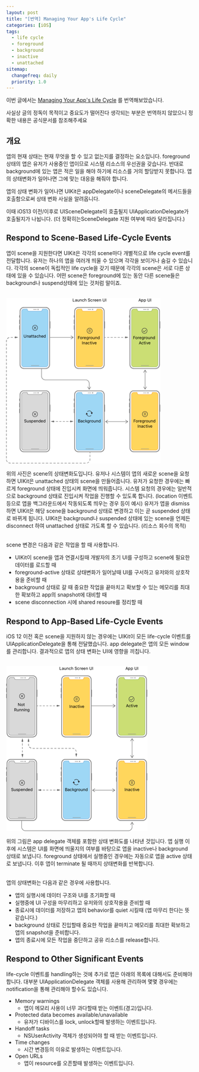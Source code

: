 ```yaml
---
layout: post
title: "[번역] Managing Your App's Life Cycle"
categories: [iOS]
tags: 
  - life cycle
  - foreground
  - background
  - inactive
  - unattached
sitemap:
  changefreq: daily
  priority: 1.0
---
```




이번 글에서는 [Managing Your App's Life Cycle](https://developer.apple.com/documentation/uikit/app_and_environment/managing_your_app_s_life_cycle) 를 번역해보았습니다.

사실상 글의 정독이 목적이고 중요도가 떨어진다 생각되는 부분은 번역하지 않았으니 정확한 내용은 공식문서를 참조해주세요



## 개요

앱의 현재 상태는 현재 무엇을 할 수 있고 없는지를 결정하는 요소입니다. foreground 상태의 앱은 유저가 사용중인 앱이므로 시스템 리소스의 우선권을 갖습니다. 반대로 background에 있는 앱은 적은 일을 해야 하기에 리소스를 거의 할당받지 못합니다. 앱의 상태변화가 일어나면 그에 맞는 대응을 해줘야 합니다.

앱의 상태 변화가 일어나면 UIKit은 appDelegate이나 sceneDelegate의 메서드들을 호출함으로써 상태 변화 사실을 알려옵니다.

이때 iOS13 이전/이후로 UISceneDelegate이 호출될지 UIApplicationDelegate가 호출될지가 나뉩니다. (더 정확히는SceneDelegate 지원 여부에 따라 달라집니다.)



## Respond to Scene-Based Life-Cycle Events

앱이 scene을 지원한다면 UIKit은 각각의 scene마다 개별적으로 life cycle event를 전달합니다. 유저는 하나의 앱을 여러개 띄울 수 있으며 각각을 보이거나 숨길 수 있습니다. 각각의 scene이 독립적인 life cycle을 갖기 때문에 각각의 scene은 서로 다른 상태에 있을 수 있습니다. 어떤 scene은 foreground에 있는 동안 다른 scene들은 background나 suspend상태에 있는 것처럼 말이죠.

<br/> <img src="https://raw.githubusercontent.com/Neph3779/Blog-Image/forUpload/img/20220817150220.png" alt="An illustration showing the state transitions for a scene-based app. Scenes start in the unattached state and move to the foreground-active or background state. The foreground-inactive state acts as a transition state." style="zoom:50%;" />



위의 사진은 scene의 상태변화도입니다. 유저나 시스템이 앱의 새로운 scene을 요청하면 UIKit은 unattached 상태의 scene을 만들어줍니다. 유저가 요청한 경우에는 빠르게 foreground 상태에 진입시켜 화면에 띄워줍니다. 시스템 요청의 경우에는 일반적으로 background 상태로 진입시켜 작업을 진행할 수 있도록 합니다. (location 이벤트 등으로 앱을 백그라운드에서 작동되도록 띄우는 경우 등이 예시) 유저가 앱을 dismiss하면 UIKit은 해당 scene을 background 상태로 변경하고 이는 곧 suspended 상태로 바뀌게 됩니다. UIKit은 background나 suspended 상태에 있는 scene을 언제든 disconnect 하여 unattached 상태로 가도록 할 수 있습니다. (리소스 회수의 목적) 

<br/> scene 변경은 다음과 같은 작업을 할 때 사용합니다.

- UIKit이 scene을 앱과 연결시킬때 개발자의 초기 UI를 구성하고 scene에 필요한 데이터를 로드할 때
- foreground-active 상태로 상태변화가 일어날때 UI를 구서하고 유저와의 상호작용을 준비할 때 
- background 상태로 갈 때 중요한 작업을 끝마치고 확보할 수 있는 메모리를 최대한 확보하고 app의 snapshot에 대비할 때
- scene disconnection 시에 shared resoure를 정리할 때



## Respond to App-Based Life-Cycle Events

iOS 12 이전 혹은 scene을 지원하지 않는 경우에는 UIKit이 모든 life-cycle 이벤트를 UIApplicationDelegate을 통해 전달했습니다. app delegate은 앱의 모든 window를  관리합니다. 결과적으로 앱의 상태 변화는 UI에 영향을 끼칩니다.

<br/> <img src="https://raw.githubusercontent.com/Neph3779/Blog-Image/forUpload/img/20220817222803.png" alt="An illustration showing the state transitions for an app without scenes. The app launches into the active or background state. An app transitions through the inactive state. " style="zoom:50%;" />

위의 그림은 app delegate 객체를 포함한 상태 변화도를 나타낸 것입니다. 앱 실행 이후에 시스템은 UI를 화면에 띄울지의 여부를 바탕으로 앱을 inactive나 background 상태로 보냅니다. foreground 상태에서 실행중인 경우에는 자동으로 앱을 active 상태로 보냅니다. 이후 앱이 terminate 될 때까지 상태변화를 반복합니다.

<br/> 앱의 상태변화는 다음과 같은 경우에 사용합니다.

- 앱의 실행시에 데이터 구조와 UI를 초기화할 때
- 실행중에 UI 구성을 마무리하고 유저와의 상호작용을 준비할 때
- 종료시에 데이터를 저장하고 앱의 behavior를 quiet 시킬때 (앱 마무리 한다는 뜻 같습니다.)
- background 상태로 진입할때 중요한 작업을 끝마치고 메모리를 최대한 확보하고 앱의 snapshot을 준비합니다.
- 앱의 종료시에 모든 작업을 중단하고 공유 리소스를 release합니다.



## Respond to Other Significant Events

life-cycle 이벤트를 handling하는 것에 추가로 앱은 아래의 목록에 대해서도 준비해야 합니다. 대부분 UIApplicationDelegate 객체를 사용해 관리하며 몇몇 경우에는 notification을 통해 관리해야 할수도 있습니다. 

- Memory warnings
  - 앱이 메모리 사용이 너무 과다할때 받는 이벤트(경고)입니다. 
- Protected data becomes available/unavailable
  - 유저가 디바이스를 lock, unlock할때 발생하는 이벤트입니다.
- Handoff tasks
  - NSUserActivity 객체가 생성되어야 할 때 받는 이벤트입니다.
- Time changes
  - 시간 변경등의 이유로 발생하는 이벤트입니다.
- Open URLs
  - 앱이 resource를 오픈할때 발생하는 이벤트입니다.
